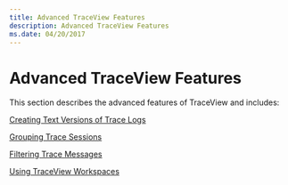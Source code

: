 ```yaml
---
title: Advanced TraceView Features
description: Advanced TraceView Features
ms.date: 04/20/2017
---
```


# Advanced TraceView Features

This section describes the advanced features of TraceView and includes:

[Creating Text Versions of Trace Logs](creating-text-versions-of-trace-logs.md)

[Grouping Trace Sessions](grouping-trace-sessions.md)

[Filtering Trace Messages](filtering-trace-messages.md)

[Using TraceView Workspaces](using-traceview-workspaces.md)
